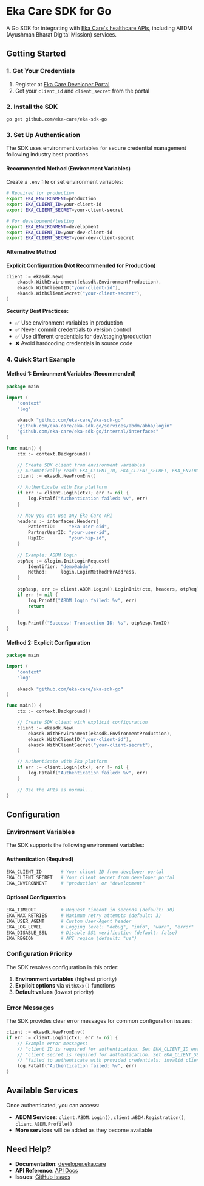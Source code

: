 # Eka Care SDK for Go

A Go SDK for integrating with [Eka Care's healthcare APIs](https://developer.eka.care), including ABDM (Ayushman Bharat Digital Mission) services.

## Getting Started

### 1. Get Your Credentials

1. Register at [Eka Care Developer Portal](https://developer.eka.care)
2. Get your `client_id` and `client_secret` from the portal

### 2. Install the SDK

```bash
go get github.com/eka-care/eka-sdk-go
```

### 3. Set Up Authentication

The SDK uses environment variables for secure credential management following industry best practices.

#### Recommended Method (Environment Variables)

Create a `.env` file or set environment variables:

```bash
# Required for production
export EKA_ENVIRONMENT=production
export EKA_CLIENT_ID=your-client-id
export EKA_CLIENT_SECRET=your-client-secret

# For development/testing
export EKA_ENVIRONMENT=development
export EKA_CLIENT_ID=your-dev-client-id
export EKA_CLIENT_SECRET=your-dev-client-secret
```

#### Alternative Method

**Explicit Configuration (Not Recommended for Production)**
```go
client := ekasdk.New(
    ekasdk.WithEnvironment(ekasdk.EnvironmentProduction),
    ekasdk.WithClientID("your-client-id"),
    ekasdk.WithClientSecret("your-client-secret"),
)
```

**Security Best Practices:**
- ✅ Use environment variables in production
- ✅ Never commit credentials to version control
- ✅ Use different credentials for dev/staging/production
- ❌ Avoid hardcoding credentials in source code

### 4. Quick Start Example

#### Method 1: Environment Variables (Recommended)

```go
package main

import (
    "context"
    "log"
    
    ekasdk "github.com/eka-care/eka-sdk-go"
    "github.com/eka-care/eka-sdk-go/services/abdm/abha/login"
    "github.com/eka-care/eka-sdk-go/internal/interfaces"
)

func main() {
    ctx := context.Background()

    // Create SDK client from environment variables
    // Automatically reads EKA_CLIENT_ID, EKA_CLIENT_SECRET, EKA_ENVIRONMENT
    client := ekasdk.NewFromEnv()

    // Authenticate with Eka platform
    if err := client.Login(ctx); err != nil {
        log.Fatalf("Authentication failed: %v", err)
    }
    
    // Now you can use any Eka Care API
    headers := interfaces.Headers{
		PatientID:     "eka-user-oid",
		PartnerUserID: "your-user-id",
		HipID:         "your-hip-id",
	}
    
    // Example: ABDM login
    otpReq := &login.InitLoginRequest{
        Identifier: "demo@abdm",
        Method:     login.LoginMethodPhrAddress,
    }
    
    otpResp, err := client.ABDM.Login().LoginInit(ctx, headers, otpReq)
    if err != nil {
        log.Printf("ABDM login failed: %v", err)
        return
    }
    
    log.Printf("Success! Transaction ID: %s", otpResp.TxnID)
}
```

#### Method 2: Explicit Configuration

```go
package main

import (
    "context"
    "log"
    
    ekasdk "github.com/eka-care/eka-sdk-go"
)

func main() {
    ctx := context.Background()

    // Create SDK client with explicit configuration
    client := ekasdk.New(
        ekasdk.WithEnvironment(ekasdk.EnvironmentProduction),
        ekasdk.WithClientID("your-client-id"),
        ekasdk.WithClientSecret("your-client-secret"),
    )

    // Authenticate with Eka platform
    if err := client.Login(ctx); err != nil {
        log.Fatalf("Authentication failed: %v", err)
    }
    
    // Use the APIs as normal...
}
```

## Configuration

### Environment Variables

The SDK supports the following environment variables:

#### Authentication (Required)
```bash
EKA_CLIENT_ID       # Your client ID from developer portal
EKA_CLIENT_SECRET   # Your client secret from developer portal
EKA_ENVIRONMENT     # "production" or "development"
```

#### Optional Configuration
```bash
EKA_TIMEOUT         # Request timeout in seconds (default: 30)
EKA_MAX_RETRIES     # Maximum retry attempts (default: 3)
EKA_USER_AGENT      # Custom User-Agent header
EKA_LOG_LEVEL       # Logging level: "debug", "info", "warn", "error"
EKA_DISABLE_SSL     # Disable SSL verification (default: false)
EKA_REGION          # API region (default: "us")
```

### Configuration Priority

The SDK resolves configuration in this order:
1. **Environment variables** (highest priority)
2. **Explicit options** via `WithXxx()` functions
3. **Default values** (lowest priority)

### Error Messages

The SDK provides clear error messages for common configuration issues:

```go
client := ekasdk.NewFromEnv()
if err := client.Login(ctx); err != nil {
    // Example error messages:
    // "client ID is required for authentication. Set EKA_CLIENT_ID environment variable or use WithClientID() option"
    // "client secret is required for authentication. Set EKA_CLIENT_SECRET environment variable or use WithClientSecret() option"
    // "failed to authenticate with provided credentials: invalid client credentials"
    log.Fatalf("Authentication failed: %v", err)
}
```

## Available Services

Once authenticated, you can access:

- **ABDM Services**: `client.ABDM.Login()`, `client.ABDM.Registration()`, `client.ABDM.Profile()`
- **More services** will be added as they become available

## Need Help?

- **Documentation**: [developer.eka.care](https://developer.eka.care)
- **API Reference**: [API Docs](https://developer.eka.care/api-reference)
- **Issues**: [GitHub Issues](https://github.com/eka-care/eka-sdk-go/issues)